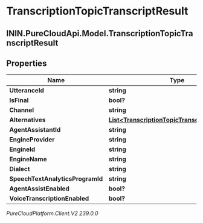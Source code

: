 # TranscriptionTopicTranscriptResult

## ININ.PureCloudApi.Model.TranscriptionTopicTranscriptResult

## Properties

|Name | Type | Description | Notes|
|------------ | ------------- | ------------- | -------------|
| **UtteranceId** | **string** |  | [optional] |
| **IsFinal** | **bool?** |  | [optional] |
| **Channel** | **string** |  | [optional] |
| **Alternatives** | [**List&lt;TranscriptionTopicTranscriptAlternative&gt;**](TranscriptionTopicTranscriptAlternative) |  | [optional] |
| **AgentAssistantId** | **string** |  | [optional] |
| **EngineProvider** | **string** |  | [optional] |
| **EngineId** | **string** |  | [optional] |
| **EngineName** | **string** |  | [optional] |
| **Dialect** | **string** |  | [optional] |
| **SpeechTextAnalyticsProgramId** | **string** |  | [optional] |
| **AgentAssistEnabled** | **bool?** |  | [optional] |
| **VoiceTranscriptionEnabled** | **bool?** |  | [optional] |



_PureCloudPlatform.Client.V2 239.0.0_
